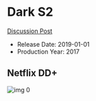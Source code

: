 # Dark S2

[Discussion Post](https://www.avsforum.com/threads/bass-eq-for-filtered-movies.2995212/post-58220820)

* Release Date: 2019-01-01
* Production Year: 2017

## Netflix DD+

![img 0](https://i.imgur.com/9kBcufy.jpg)

